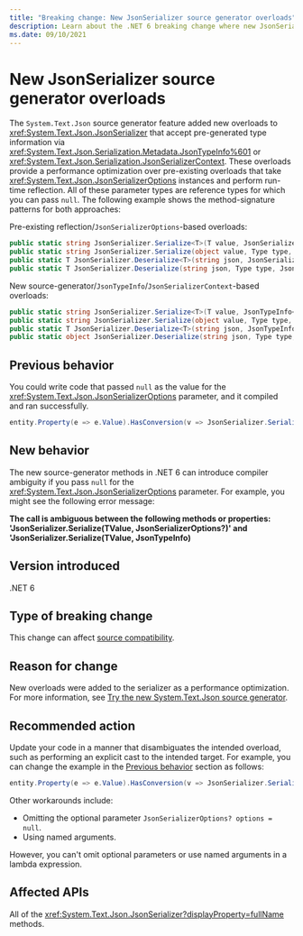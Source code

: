 ```yaml
---
title: "Breaking change: New JsonSerializer source generator overloads"
description: Learn about the .NET 6 breaking change where new JsonSerializer source generator overloads were added that might affect source compatibility.
ms.date: 09/10/2021
---
```

# New JsonSerializer source generator overloads

The `System.Text.Json` source generator feature added new overloads to <xref:System.Text.Json.JsonSerializer> that accept pre-generated type information via <xref:System.Text.Json.Serialization.Metadata.JsonTypeInfo%601> or <xref:System.Text.Json.Serialization.JsonSerializerContext>. These overloads provide a performance optimization over pre-existing overloads that take <xref:System.Text.Json.JsonSerializerOptions> instances and perform run-time reflection. All of these parameter types are reference types for which you can pass `null`. The following example shows the method-signature patterns for both approaches:

Pre-existing reflection/`JsonSerializerOptions`-based overloads:

```csharp
public static string JsonSerializer.Serialize<T>(T value, JsonSerializerOptions? options = null);
public static string JsonSerializer.Serialize(object value, Type type, JsonSerializerOptions? options = null);
public static T JsonSerializer.Deserialize<T>(string json, JsonSerializerOptions? options = null);
public static T JsonSerializer.Deserialize(string json, Type type, JsonSerializerOptions? options = null);
```

New source-generator/`JsonTypeInfo`/`JsonSerializerContext`-based overloads:

```csharp
public static string JsonSerializer.Serialize<T>(T value, JsonTypeInfo<T> jsonTypeInfo);
public static string JsonSerializer.Serialize(object value, Type type, JsonSerializerContext jsonSerializerContext);
public static T JsonSerializer.Deserialize<T>(string json, JsonTypeInfo<T> jsonTypeInfo);
public static object JsonSerializer.Deserialize(string json, Type type, JsonSerializerContext jsonSerializerContext);
```

## Previous behavior

You could write code that passed `null` as the value for the <xref:System.Text.Json.JsonSerializerOptions> parameter, and it compiled and ran successfully.

```csharp
entity.Property(e => e.Value).HasConversion(v => JsonSerializer.Serialize(v,null), v => JsonSerializer.Deserialize(v, null));
```

## New behavior

The new source-generator methods in .NET 6 can introduce compiler ambiguity if you pass `null` for the <xref:System.Text.Json.JsonSerializerOptions> parameter. For example, you might see the following error message:

**The call is ambiguous between the following methods or properties: 'JsonSerializer.Serialize(TValue, JsonSerializerOptions?)' and 'JsonSerializer.Serialize(TValue, JsonTypeInfo)**

## Version introduced

.NET 6

## Type of breaking change

This change can affect [source compatibility](../../categories.md#source-compatibility).

## Reason for change

New overloads were added to the serializer as a performance optimization. For more information, see [Try the new System.Text.Json source generator](https://devblogs.microsoft.com/dotnet/try-the-new-system-text-json-source-generator/).

## Recommended action

Update your code in a manner that disambiguates the intended overload, such as performing an explicit cast to the intended target. For example, you can change the example in the [Previous behavior](#previous-behavior) section as follows:

```csharp
entity.Property(e => e.Value).HasConversion(v => JsonSerializer.Serialize(v, (JsonSerializerOptions)null), v => JsonSerializer.Deserialize(v, (JsonSerializerOptions)null));
```

Other workarounds include:

- Omitting the optional parameter `JsonSerializerOptions? options = null`.
- Using named arguments.

However, you can't omit optional parameters or use named arguments in a lambda expression.

## Affected APIs

All of the <xref:System.Text.Json.JsonSerializer?displayProperty=fullName> methods.
